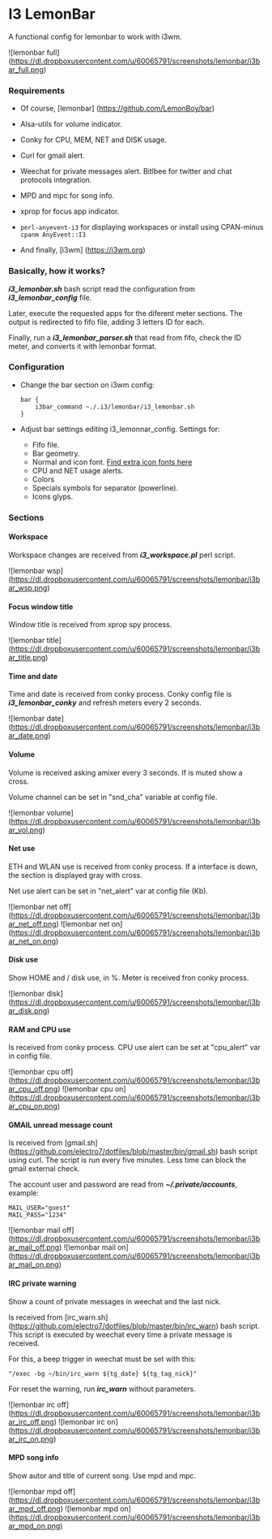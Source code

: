 # I3 LemonBar

A functional config for lemonbar to work with i3wm. 

![lemonbar full] (https://dl.dropboxusercontent.com/u/60065791/screenshots/lemonbar/i3bar_full.png)

### Requirements

* Of course, [lemonbar] (https://github.com/LemonBoy/bar)

* Alsa-utils for volume indicator.

* Conky for CPU, MEM, NET and DISK usage.

* Curl for gmail alert.

* Weechat for private messages alert. Bitlbee for twitter and chat protocols
  integration.

* MPD and mpc for song info.

* xprop for focus app indicator.

* `perl-anyevent-i3` for displaying workspaces or install using CPAN-minus `cpanm AnyEvent::I3`

* And finally, [i3wm] (https://i3wm.org)

### Basically, how it works?

***i3_lemonbar.sh*** bash script read the configuration from
***i3_lemonbar_config*** file. 

Later, execute the requested apps for the diferent meter sections. The output
is redirected to fifo file, adding 3 letters ID for each.

Finally, run a ***i3_lemonbar_parser.sh*** that read from fifo, check the ID
meter, and converts it with lemonbar format.

### Configuration

* Change the bar section on i3wm config:

    ```
    bar {
        i3bar_command ~./.i3/lemonbar/i3_lemonbar.sh
    }
    ```
* Adjust bar settings editing i3_lemonnar_config. Settings for:

    * Fifo file.
    * Bar geometry.
    * Normal and icon font. [Find extra icon fonts here](https://github.com/electro7/dotfiles/tree/master/.fonts)
    * CPU and NET usage alerts.
    * Colors
    * Specials symbols for separator (powerline).
    * Icons glyps.

### Sections

#### Workspace

Workspace changes are received from ***i3_workspace.pl*** perl script.

![lemonbar wsp] (https://dl.dropboxusercontent.com/u/60065791/screenshots/lemonbar/i3bar_wsp.png)

#### Focus window title

Window title is received from xprop spy process.

![lemonbar title] (https://dl.dropboxusercontent.com/u/60065791/screenshots/lemonbar/i3bar_title.png)

#### Time and date

Time and date is received from conky process. Conky config file is
***i3_lemonbar_conky*** and refresh meters every 2 seconds.

![lemonbar date] (https://dl.dropboxusercontent.com/u/60065791/screenshots/lemonbar/i3bar_date.png)

#### Volume

Volume is received asking amixer every 3 seconds. If is muted show a cross.

Volume channel can be set in "snd_cha" variable at config file.

![lemonbar volume] (https://dl.dropboxusercontent.com/u/60065791/screenshots/lemonbar/i3bar_vol.png)

#### Net use

ETH and WLAN use is received from conky process. If a interface is down, the
section is displayed gray with cross.

Net use alert can be set in "net_alert" var at config file (Kb).

![lemonbar net off] (https://dl.dropboxusercontent.com/u/60065791/screenshots/lemonbar/i3bar_net_off.png)
![lemonbar net on] (https://dl.dropboxusercontent.com/u/60065791/screenshots/lemonbar/i3bar_net_on.png)

#### Disk use

Show HOME and / disk use, in %. Meter is received fron conky process.

![lemonbar disk] (https://dl.dropboxusercontent.com/u/60065791/screenshots/lemonbar/i3bar_disk.png)

#### RAM and CPU use

Is received from conky process. CPU use alert can be set at "cpu_alert" var in
config file.

![lemonbar cpu off] (https://dl.dropboxusercontent.com/u/60065791/screenshots/lemonbar/i3bar_cpu_off.png)
![lemonbar cpu on] (https://dl.dropboxusercontent.com/u/60065791/screenshots/lemonbar/i3bar_cpu_on.png)

#### GMAIL unread message count

Is received from [gmail.sh] (https://github.com/electro7/dotfiles/blob/master/bin/gmail.sh)
bash script using curl. The script is run every five minutes. Less time
can block the gmail external check.

The account user and password are read from ***~/.private/accounts***, example:

    MAIL_USER="guest"
    MAIL_PASS="1234"

![lemonbar mail off] (https://dl.dropboxusercontent.com/u/60065791/screenshots/lemonbar/i3bar_mail_off.png)
![lemonbar mail on] (https://dl.dropboxusercontent.com/u/60065791/screenshots/lemonbar/i3bar_mail_on.png)

#### IRC private warning

Show a count of private messages in weechat and the last nick. 

Is received from [irc_warn.sh] (https://github.com/electro7/dotfiles/blob/master/bin/irc_warn)
bash script. This script is executed by weechat every time a private message is
received.

For this, a beep trigger in weechat must be set with this:

    "/exec -bg ~/bin/irc_warn ${tg_date} ${tg_tag_nick}"

For reset the warning, run ***irc_warn*** without parameters.

![lemonbar irc off] (https://dl.dropboxusercontent.com/u/60065791/screenshots/lemonbar/i3bar_irc_off.png)
![lemonbar irc on] (https://dl.dropboxusercontent.com/u/60065791/screenshots/lemonbar/i3bar_irc_on.png)

#### MPD song info

Show autor and title of current song. Use mpd and mpc.

![lemonbar mpd off] (https://dl.dropboxusercontent.com/u/60065791/screenshots/lemonbar/i3bar_mpd_off.png)
![lemonbar mpd on] (https://dl.dropboxusercontent.com/u/60065791/screenshots/lemonbar/i3bar_mpd_on.png)

